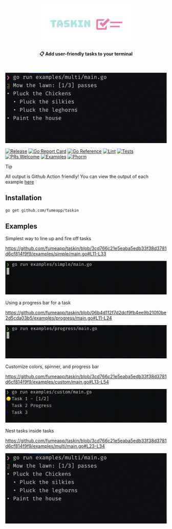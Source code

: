 <h1 align="center">
    <img src="https://github.com/fumeapp/taskin/raw/main/taskin.png" width="300" />
 <br />
</h1>

<p align="center"><strong>📋 Add user-friendly tasks to your terminal </strong></p>
<br />

![Multi](/multi.gif)


[![Release](https://img.shields.io/github/v/release/fumeapp/taskin)](https://github.com/fumeapp/taskin/releases)
[![Go Report Card](https://goreportcard.com/badge/github.com/fumeapp/taskin)](https://goreportcard.com/report/github.com/fumeapp/taskin)
[![Go Reference](https://pkg.go.dev/badge/github.com/fumeapp/taskin.svg)](https://pkg.go.dev/github.com/fumeapp/taskin)
[![Lint](https://github.com/fumeapp/taskin/actions/workflows/lint.yml/badge.svg)](https://github.com/fumeapp/taskin/actions/workflows/lint.yml)
[![Tests](https://github.com/fumeapp/taskin/actions/workflows/test.yml/badge.svg)](https://github.com/fumeapp/taskin/actions/workflows/test.yml)
[![PRs Welcome](https://img.shields.io/badge/PRs-welcome-brightgreen.svg)](https://github.com/fumeapp/taskin/pulls)
[![Examples](https://github.com/fumeapp/taskin/actions/workflows/examples.yml/badge.svg)](https://github.com/fumeapp/taskin/actions/workflows/examples.yml)
[![Phorm](https://img.shields.io/badge/Phorm-AskAI-pink)](https://www.phorm.ai/query?projectId=4d6b35fb-2ee0-40a3-ad5f-952dc5f69365)


> [!TIP]
>
> All output is Github Action friendly! 
> You can view the output of each example [here](https://github.com/fumeapp/taskin/actions/workflows/examples.yml)



## Installation

```bash
go get github.com/fumeapp/taskin
```

## Examples

Simplest way to line up and fire off tasks

https://github.com/fumeapp/taskin/blob/3cd766c21e5eaba5edb33f38d3781d6cf814f9f9/examples/simple/main.go#L11-L33

![Simple](/simple.gif)


Using a progress bar for a task

https://github.com/fumeapp/taskin/blob/06b4d112f7d2dcf9fb4ee9b210f0be2d5cda03b5/examples/progress/main.go#L11-L24

![Progress](/progress.gif)


Customize colors, spinner, and progress bar

https://github.com/fumeapp/taskin/blob/3cd766c21e5eaba5edb33f38d3781d6cf814f9f9/examples/custom/main.go#L13-L54

![Custom](/custom.gif)



Nest tasks inside tasks

https://github.com/fumeapp/taskin/blob/3cd766c21e5eaba5edb33f38d3781d6cf814f9f9/examples/multi/main.go#L23-L34

![Multi](/multi.gif)

